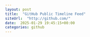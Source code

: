 ```yaml
---
layout: post
title:  "GitHub Public Timeline Feed"
siteUrl:  "http://github.com/"
date:  2025-01-29 19:45:15+00:00
categories: github
---
```

